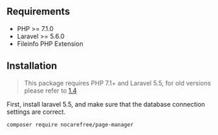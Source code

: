 Requirements
------------
 - PHP >= 7.1.0
 - Laravel >= 5.6.0
 - Fileinfo PHP Extension

Installation
------------

> This package requires PHP 7.1+ and Laravel 5.5, for old versions please refer to [1.4](https://laravel-admin.org/docs/v1.4/#/)

First, install laravel 5.5, and make sure that the database connection settings are correct.

```
composer require nocarefree/page-manager
```
